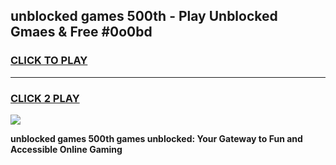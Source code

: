 
## unblocked games 500th - Play Unblocked Gmaes & Free #0o0bd
<h3>
<a href="https://news.freeplayer.one?title=unblocked_games_500th&ref=03M">CLICK TO PLAY</a></h3>
<hr>

<h3>
<a href="https://news.freeplayer.one?title=unblocked_games_500th&ref=03M">CLICK 2 PLAY</a>
  
</h3>

<a href="https://news.freeplayer.one?title=unblocked_games_500th&ref=03M"><img src="https://clearcache.store/games.png"></a>


**unblocked games 500th games unblocked: Your Gateway to Fun and Accessible Online Gaming**
